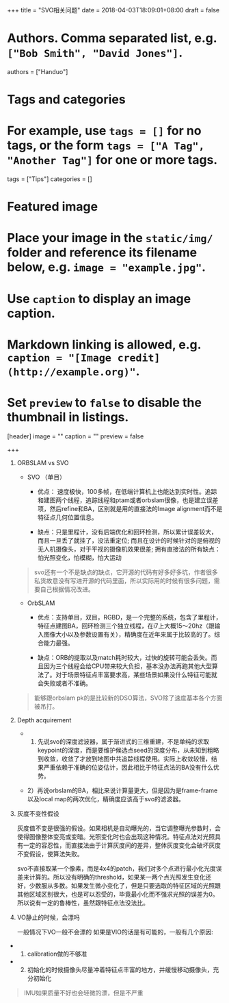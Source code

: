 +++
title = "SVO相关问题"
date = 2018-04-03T18:09:01+08:00
draft = false

# Authors. Comma separated list, e.g. `["Bob Smith", "David Jones"]`.
authors = ["Handuo"]

# Tags and categories
# For example, use `tags = []` for no tags, or the form `tags = ["A Tag", "Another Tag"]` for one or more tags.
tags = ["Tips"]
categories = []

# Featured image
# Place your image in the `static/img/` folder and reference its filename below, e.g. `image = "example.jpg"`.
# Use `caption` to display an image caption.
#   Markdown linking is allowed, e.g. `caption = "[Image credit](http://example.org)"`.
# Set `preview` to `false` to disable the thumbnail in listings.
[header]
image = ""
caption = ""
preview = false

+++

1.  ORBSLAM vs SVO

    * SVO （单目）

        * 优点： 速度极快，100多帧，在低端计算机上也能达到实时性。追踪和建图两个线程，追踪线程和ptam或者orbslam很像，也是建立误差项，然后refine和BA，区别就是用的直接法的Image alignment而不是特征点几何位置信息。

        * 缺点：只是里程计，没有后端优化和回环检测，所以累计误差较大，而且一旦丢了就挂了，没法重定位; 而且在设计的时候针对的是俯视的无人机摄像头，对于平视的摄像机效果很差; 拥有直接法的所有缺点：怕光照变化，怕模糊，怕大运动

    > svo还有一个不是缺点的缺点，它开源的代码有好多好多坑，作者很多私货故意没有写进开源的代码里面，所以实际用的时候有很多问题，需要自己根据情况改进。

    * OrbSLAM
        * 优点：支持单目，双目，RGBD，是一个完整的系统，包含了里程计，特征点建图BA，回环检测三个独立线程，在i7上大概15～20hz（跟输入图像大小以及参数设置有关），精确度在近年来属于比较高的了。综合能力最强。

        * 缺点：ORB的提取以及match耗时较大，过快的旋转可能会丢失。而且因为三个线程会给CPU带来较大负担，基本没办法再跑其他大型算法了。对于场景特征点丰富要求高，某些场景如果没什么特征可能就会失败或者不准确。

    > 能够跟orbslam pk的是比较新的DSO算法，SVO除了速度基本各个方面被吊打。


2.  Depth acquirement


    * 1) 先说svo的深度滤波器，属于渐进式的三维重建，不是单纯的求取keypoint的深度，而是要维护候选点seed的深度分布，从未知到粗略到收敛，收敛了才放到地图中共追踪线程使用。实际上收敛较慢，结果严重依赖于准确的位姿估计，因此相比于特征点法的BA没有什么优势。

    * 2）再说orbslam的BA，相比来说计算量更大，但是因为是frame-frame以及local map的两次优化，精确度应该高于svo的滤波器。


3.  灰度不变性假设

    灰度值不变是很强的假设。如果相机是自动曝光的，当它调整曝光参数时，会使得图像整体变亮或变暗。光照变化时也会出现这种情况。特征点法对光照具有一定的容忍性，而直接法由于计算灰度间的差异，整体灰度变化会破坏灰度不变假设，使算法失败。

    svo不直接取某一个像素，而是4x4的patch，我们对多个点进行最小化光度误差来计算的。所以没有明确的threshold，如果某一两个点光照发生变化还好，少数服从多数。如果发生微小变化了，但是只要选取的特征区域的光照跟其他区域区别很大，也是可以忍受的，毕竟最小化而不强求光照的误差为0。所以说有一定的鲁棒性，虽然跟特征点法没法比。


4.  VO静止的时候，会漂吗

    一般情况下VO一般不会漂的
    如果是VIO的话是有可能的，一般有几个原因:

 * 1) calibration做的不够准

 * 2) 初始化的时候摄像头尽量冲着特征点丰富的地方，并缓慢移动摄像头，充分初始化

 > IMU如果质量不好也会轻微的漂，但是不严重

